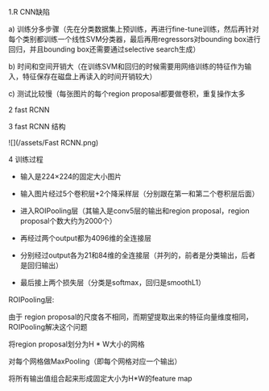 1.R CNN缺陷

a\) 训练分多步骤（先在分类数据集上预训练，再进行fine-tune训练，然后再针对每个类别都训练一个线性SVM分类器，最后再用regressors对bounding box进行回归，并且bounding box还需要通过selective search生成）

b\) 时间和空间开销大（在训练SVM和回归的时候需要用网络训练的特征作为输入，特征保存在磁盘上再读入的时间开销较大）

c\) 测试比较慢（每张图片的每个region proposal都要做卷积，重复操作太多

2 fast RCNN



3 fast RCNN 结构

![](/assets/Fast RCNN.png)

4 训练过程

* 输入是224×224的固定大小图片

* 输入图片经过5个卷积层+2个降采样层（分别跟在第一和第二个卷积层后面）

* 进入ROIPooling层（其输入是conv5层的输出和region proposal，region proposal个数大约为2000个）

* 再经过两个output都为4096维的全连接层

* 分别经过output各为21和84维的全连接层（并列的，前者是分类输出，后者是回归输出）

* 最后接上两个损失层（分类是softmax，回归是smoothL1）

ROIPooling层:

由于 region proposal的尺度各不相同，而期望提取出来的特征向量维度相同，ROIPooling解决这个问题

将region proposal划分为H \* W大小的网格

对每个网格做MaxPooling（即每个网格对应一个输出）

将所有输出值组合起来形成固定大小为H\*W的feature map

